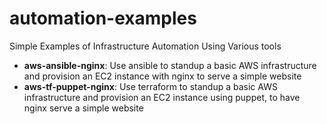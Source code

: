 # automation-examples
Simple Examples of Infrastructure Automation Using Various tools

* **aws-ansible-nginx**: Use ansible to standup a basic AWS infrastructure and provision an EC2 instance with nginx to serve a simple website
* **aws-tf-puppet-nginx**: Use terraform to standup a basic AWS infrastructure and provision an EC2 instance using puppet, to have nginx serve a simple website
